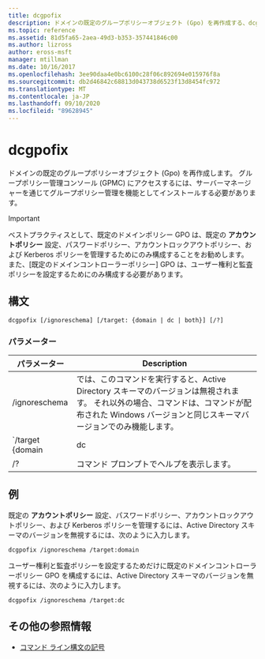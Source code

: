 ```yaml
---
title: dcgpofix
description: ドメインの既定のグループポリシーオブジェクト (Gpo) を再作成する、dcgpofix コマンドの参照記事です。
ms.topic: reference
ms.assetid: 81d5fa65-2aea-49d3-b353-357441846c00
ms.author: lizross
author: eross-msft
manager: mtillman
ms.date: 10/16/2017
ms.openlocfilehash: 3ee90daa4e0bc6100c28f06c892694e015976f8a
ms.sourcegitcommit: db2d46842c68813d043738d6523f13d8454fc972
ms.translationtype: MT
ms.contentlocale: ja-JP
ms.lasthandoff: 09/10/2020
ms.locfileid: "89628945"
---
```

# <a name="dcgpofix"></a>dcgpofix

ドメインの既定のグループポリシーオブジェクト (Gpo) を再作成します。 グループポリシー管理コンソール (GPMC) にアクセスするには、サーバーマネージャーを通じてグループポリシー管理を機能としてインストールする必要があります。

>[!IMPORTANT]
> ベストプラクティスとして、既定のドメインポリシー GPO は、既定の **アカウントポリシー** 設定、パスワードポリシー、アカウントロックアウトポリシー、および Kerberos ポリシーを管理するためにのみ構成することをお勧めします。 また、[既定のドメインコントローラーポリシー] GPO は、ユーザー権利と監査ポリシーを設定するためにのみ構成する必要があります。

## <a name="syntax"></a>構文

```
dcgpofix [/ignoreschema] [/target: {domain | dc | both}] [/?]
```

### <a name="parameters"></a>パラメーター

| パラメーター | Description |
| --------- | ----------- |
| /ignoreschema | では、このコマンドを実行すると、Active Directory スキーマのバージョンは無視されます。 それ以外の場合、コマンドは、コマンドが配布された Windows バージョンと同じスキーマバージョンでのみ機能します。 |
| `/target {domain | dc | both` | 既定のドメインポリシー、既定のドメインコントローラーポリシー、または両方の種類のポリシーを対象にするかどうかを指定します。 |
| /? | コマンド プロンプトでヘルプを表示します。 |

## <a name="examples"></a>例

既定の **アカウントポリシー** 設定、パスワードポリシー、アカウントロックアウトポリシー、および Kerberos ポリシーを管理するには、Active Directory スキーマのバージョンを無視するには、次のように入力します。

```
dcgpofix /ignoreschema /target:domain
```

ユーザー権利と監査ポリシーを設定するためだけに既定のドメインコントローラーポリシー GPO を構成するには、Active Directory スキーマのバージョンを無視するには、次のように入力します。

```
dcgpofix /ignoreschema /target:dc
```

## <a name="additional-references"></a>その他の参照情報

- [コマンド ライン構文の記号](command-line-syntax-key.md)
